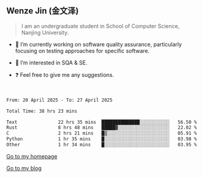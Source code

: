 ## Wenze Jin (金文泽)

> I am an undergraduate student in School of Computer Science, Nanjing University.

- 🔭 I’m currently working on software quality assurance, particularly focusing on testing approaches for specific software.
  
- 🌱 I’m interested in SQA & SE.
  
- ❓ Feel free to give me any suggestions.  

<br>  

<!--START_SECTION:waka-->

```txt
From: 20 April 2025 - To: 27 April 2025

Total Time: 38 hrs 23 mins

Text               22 hrs 35 mins  ██████████████░░░░░░░░░░░   56.50 %
Rust               8 hrs 48 mins   █████▓░░░░░░░░░░░░░░░░░░░   22.02 %
C                  2 hrs 21 mins   █▒░░░░░░░░░░░░░░░░░░░░░░░   05.91 %
Python             1 hr 35 mins    █░░░░░░░░░░░░░░░░░░░░░░░░   03.98 %
Other              1 hr 34 mins    █░░░░░░░░░░░░░░░░░░░░░░░░   03.95 %
```

<!--END_SECTION:waka-->

[Go to my homepage](https://wenzejin.github.io)

[Go to my blog](https://wenzejin.notion.site/Wenze-Jin-s-Blog-1635e9fa7b6d80b3adcedfacc74aa717?pvs=4)
